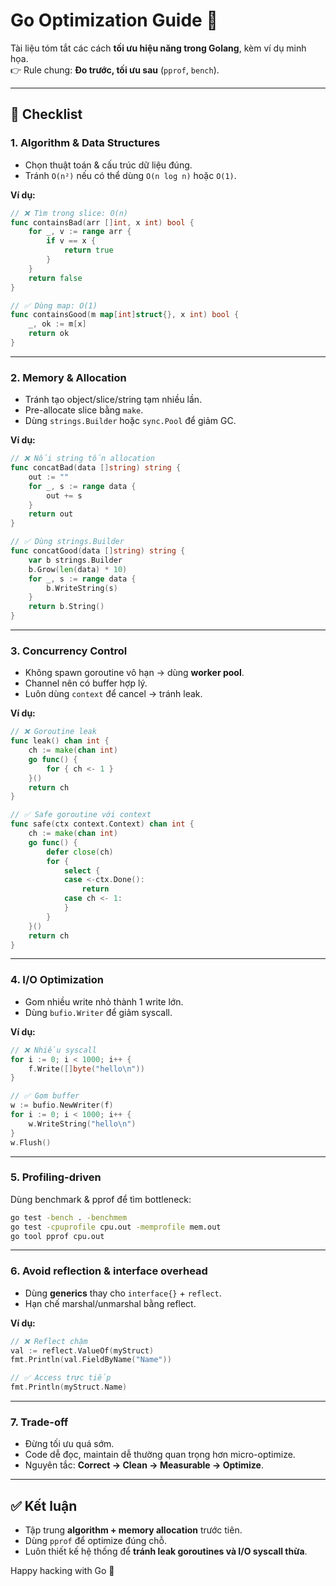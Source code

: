 # Go Optimization Guide 🚀

Tài liệu tóm tắt các cách **tối ưu hiệu năng trong Golang**, kèm ví dụ
minh họa.\
👉 Rule chung: **Đo trước, tối ưu sau** (`pprof`, `bench`).

------------------------------------------------------------------------

## 📌 Checklist

### 1. Algorithm & Data Structures

-   Chọn thuật toán & cấu trúc dữ liệu đúng.
-   Tránh `O(n²)` nếu có thể dùng `O(n log n)` hoặc `O(1)`.

**Ví dụ:**

``` go
// ❌ Tìm trong slice: O(n)
func containsBad(arr []int, x int) bool {
    for _, v := range arr {
        if v == x {
            return true
        }
    }
    return false
}

// ✅ Dùng map: O(1)
func containsGood(m map[int]struct{}, x int) bool {
    _, ok := m[x]
    return ok
}
```

------------------------------------------------------------------------

### 2. Memory & Allocation

-   Tránh tạo object/slice/string tạm nhiều lần.
-   Pre-allocate slice bằng `make`.
-   Dùng `strings.Builder` hoặc `sync.Pool` để giảm GC.

**Ví dụ:**

``` go
// ❌ Nối string tốn allocation
func concatBad(data []string) string {
    out := ""
    for _, s := range data {
        out += s
    }
    return out
}

// ✅ Dùng strings.Builder
func concatGood(data []string) string {
    var b strings.Builder
    b.Grow(len(data) * 10)
    for _, s := range data {
        b.WriteString(s)
    }
    return b.String()
}
```

------------------------------------------------------------------------

### 3. Concurrency Control

-   Không spawn goroutine vô hạn → dùng **worker pool**.
-   Channel nên có buffer hợp lý.
-   Luôn dùng `context` để cancel → tránh leak.

**Ví dụ:**

``` go
// ❌ Goroutine leak
func leak() chan int {
    ch := make(chan int)
    go func() {
        for { ch <- 1 }
    }()
    return ch
}

// ✅ Safe goroutine với context
func safe(ctx context.Context) chan int {
    ch := make(chan int)
    go func() {
        defer close(ch)
        for {
            select {
            case <-ctx.Done():
                return
            case ch <- 1:
            }
        }
    }()
    return ch
}
```

------------------------------------------------------------------------

### 4. I/O Optimization

-   Gom nhiều write nhỏ thành 1 write lớn.
-   Dùng `bufio.Writer` để giảm syscall.

**Ví dụ:**

``` go
// ❌ Nhiều syscall
for i := 0; i < 1000; i++ {
    f.Write([]byte("hello\n"))
}

// ✅ Gom buffer
w := bufio.NewWriter(f)
for i := 0; i < 1000; i++ {
    w.WriteString("hello\n")
}
w.Flush()
```

------------------------------------------------------------------------

### 5. Profiling-driven

Dùng benchmark & pprof để tìm bottleneck:

``` bash
go test -bench . -benchmem
go test -cpuprofile cpu.out -memprofile mem.out
go tool pprof cpu.out
```

------------------------------------------------------------------------

### 6. Avoid reflection & interface overhead

-   Dùng **generics** thay cho `interface{}` + `reflect`.
-   Hạn chế marshal/unmarshal bằng reflect.

**Ví dụ:**

``` go
// ❌ Reflect chậm
val := reflect.ValueOf(myStruct)
fmt.Println(val.FieldByName("Name"))

// ✅ Access trực tiếp
fmt.Println(myStruct.Name)
```

------------------------------------------------------------------------

### 7. Trade-off

-   Đừng tối ưu quá sớm.
-   Code dễ đọc, maintain dễ thường quan trọng hơn micro-optimize.
-   Nguyên tắc: **Correct → Clean → Measurable → Optimize**.

------------------------------------------------------------------------

## ✅ Kết luận

-   Tập trung **algorithm + memory allocation** trước tiên.
-   Dùng `pprof` để optimize đúng chỗ.
-   Luôn thiết kế hệ thống để **tránh leak goroutines và I/O syscall
    thừa**.

Happy hacking with Go 🚀
